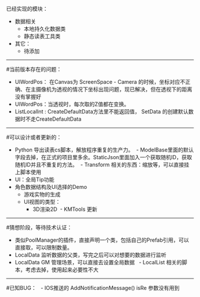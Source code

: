 已经实现的模块：
  - 数据相关
    - 本地持久化数据类
    - 静态读表工具类
  - 其它：
    - 待添加
------
#当前版本存在的问题：
  - UIWordPos： 在Canvas为 ScreenSpace - Camera 的时候，坐标对应不正确、在主摄像机为透视的情况下坐标出现问题，现已解决，但在透视下的距离没有掌握好
  - UIWordPos：当透视时，每次取的Z值都在变换。
  - ListLocalInt : CreateDefaultData方法里不能返回值，  SetData 的创建默认数据时不走CreateDefaultData
  
------
#可以设计或者更新的：
  - Python 导出读表cs脚本，解放程序重复的生产力。
  - ModelBase里面的默认字段去掉，在正式的项目里多余。StaticJson里面加入一个获取随机ID，获取随机ID并且不重复的方法。
  - Transform 相关的东西：缩放等，可以直接挂上脚本使用
  - UI：全局Tip功能
  - 角色数据结构及UI选择的Demo
      - 游戏实物的生成
      - UI视图的类型：
          - 3D渲染2D
  - KMTools 更新
          
------
#猜想阶段，等待技术认证：
   - 类似PoolManager的插件，直接声明一个类，包括自己的Prefab引用，可以直接取，可以限制数量。
   - LocalData 监听数据的父类，写完之后可以对想要的数据进行监听
   - LocalData GM 管理场景，可以直接去设置全局数据
   - LocalList 相关的脚本，考虑去掉，使用起来必要性不大

------
#已知BUG：
   - IOS推送的 AddNotificationMessage() isRe 参数没有用到
